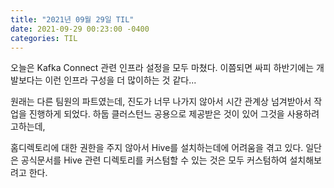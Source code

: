 ```yaml
---
title: "2021년 09월 29일 TIL"
date: 2021-09-29 00:23:00 -0400
categories: TIL
---
```


오늘은 Kafka Connect 관련 인프라 설정을 모두 마쳤다. 이쯤되면 싸피 하반기에는 개발보다는 이런 인프라 구성을 더 많이하는 것 같다...

원래는 다른 팀원의 파트였는데, 진도가 너무 나가지 않아서 시간 관계상 넘겨받아서 작업을 진행하게 되었다. 하둡 클러스턴느 공용으로 제공받은 것이 있어 그것을 사용하려고하는데,

홈디렉토리에 대한 권한을 주지 않아서 Hive를 설치하는데에 어려움을 겪고 있다. 일단은 공식문서를  Hive 관련 디렉토리를 커스텀할 수 있는 것은 모두 커스텀하여 설치해보려고 한다.
